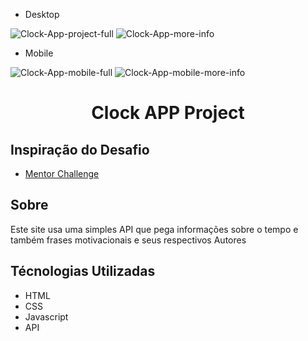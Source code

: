 
- Desktop

![Clock-App-project-full](https://user-images.githubusercontent.com/109632184/217981624-7ceeda64-e647-4f8e-b00e-71ea6af808f9.png)
![Clock-App-more-info](https://user-images.githubusercontent.com/109632184/217981711-e4ec5cae-757a-4441-91ee-e1ac89d33f20.png)



- Mobile 

![Clock-App-mobile-full](https://user-images.githubusercontent.com/109632184/217981837-afe9ffd7-a0f1-4f62-91f8-7f06771245ff.png)
![Clock-App-mobile-more-info](https://user-images.githubusercontent.com/109632184/217981923-fb1eb37c-5a02-43da-aedb-c294644d2f6a.png)



<h1 align="center">Clock APP Project</h1>

<h2>Inspiração do Desafio</h2>

- <a href="https://www.frontendmentor.io/challenges/clock-app-LMFaxFwrM" target="_blank">Mentor Challenge</a>

<h2>Sobre</h2>
<p>Este site usa uma simples API que pega informações sobre o tempo e também
frases motivacionais e seus respectivos Autores

<h2>Técnologias Utilizadas</h2>

- HTML
- CSS
- Javascript
- API


